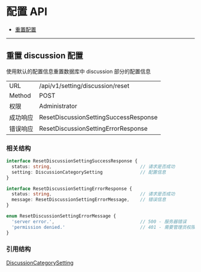 # 配置 API

* [重置配置](#重置配置)

---

## 重置 discussion 配置

使用默认的配置信息重置数据库中 discussion 部分的配置信息

<table>
  <tr>
    <td>URL</td>
    <td>/api/v1/setting/discussion/reset</td>
  </tr>
  <tr>
    <td>Method</td>
    <td>POST</td>
  </tr>
  <tr>
    <td>权限</td>
    <td>Administrator</td>
  </tr>
  <tr>
    <td>成功响应</td>
    <td>ResetDiscussionSettingSuccessResponse</td>
  </tr>
  <tr>
    <td>错误响应</td>
    <td>ResetDiscussionSettingErrorResponse</td>
  </tr>
</table>

### 相关结构
```TypeScript
interface ResetDiscussionSettingSuccessResponse {
  status: string,                                 // 请求是否成功
  setting: DiscussionCategorySetting              // 配置信息
}

interface ResetDiscussionSettingErrorResponse {
  status: string,                                 // 请求是否成功
  message: ResetDiscussionSettingErrorMessage,    // 错误信息
}

enum ResetDiscussionSettingErrorMessage {
  'server error.',                                // 500 - 服务器错误
  'permission denied.'                            // 401 - 需要管理员权限
}
```
### 引用结构
[DiscussionCategorySetting](./object.md#DiscussionCategorySetting
)